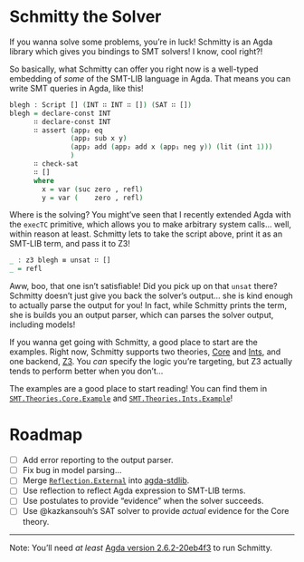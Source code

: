 # Schmitty the Solver

If you wanna solve some problems, you’re in luck! Schmitty is an Agda library which gives you bindings to SMT solvers! I know, cool right?!

So basically, what Schmitty can offer you right now is a well-typed embedding of *some* of the SMT-LIB language in Agda. That means you can write SMT queries in Agda, like this!
```agda
blegh : Script [] (INT ∷ INT ∷ []) (SAT ∷ [])
blegh = declare-const INT
      ∷ declare-const INT
      ∷ assert (app₂ eq
               (app₂ sub x y)
               (app₂ add (app₂ add x (app₁ neg y)) (lit (int 1)))
               )
      ∷ check-sat
      ∷ []
      where
        x = var (suc zero , refl)
        y = var (    zero , refl)
```
Where is the solving? You might’ve seen that I recently extended Agda with the `execTC` primitive, which allows you to make arbitrary system calls… well, within reason at least. Schmitty lets to take the script above, print it as an SMT-LIB term, and pass it to Z3!
```agda
_ : z3 blegh ≡ unsat ∷ []
_ = refl
```
Aww, boo, that one isn’t satisfiable! Did you pick up on that `unsat` there? Schmitty doesn’t just give you back the solver’s output… she is kind enough to actually parse the output for you! In fact, while Schmitty prints the term, she is builds you an output parser, which can parses the solver output, including models!

If you wanna get going with Schmitty, a good place to start are the examples. Right now, Schmitty supports two theories, [Core][SMT.Theories.Core] and [Ints][SMT.Theories.Ints], and one backend, [Z3][SMT.Backend.Z3]. You *can* specify the logic you’re targeting, but Z3 actually tends to perform better when you don’t…

The examples are a good place to start reading! You can find them in [`SMT.Theories.Core.Example`][SMT.Theories.Core.Example] and [`SMT.Theories.Ints.Example`][SMT.Theories.Ints.Example]!

# Roadmap

- [ ] Add error reporting to the output parser.
- [ ] Fix bug in model parsing…
- [ ] Merge [`Reflection.External`][Reflection.External] into [agda-stdlib][agda-stdlib].
- [ ] Use reflection to reflect Agda expression to SMT-LIB terms.
- [ ] Use postulates to provide “evidence” when the solver succeeds.
- [ ] Use @kazkansouh’s SAT solver to provide *actual* evidence for the Core theory.

---

Note: You’ll need *at least* [Agda version 2.6.2-20eb4f3][agda-version] to run Schmitty.

[SMT.Theory]: https://wenkokke.github.io/schmitty/SMT.Theory.html
[SMT.Theories.Core]: https://wenkokke.github.io/schmitty/SMT.Theories.Core.html
[SMT.Theories.Core.Extensions]: https://wenkokke.github.io/schmitty/SMT.Theories.Core.Extensions.html
[SMT.Theories.Core.Example]: https://wenkokke.github.io/schmitty/SMT.Theories.Core.Example.html
[SMT.Theories.Ints]: https://wenkokke.github.io/schmitty/SMT.Theories.Ints.html
[SMT.Theories.Ints.Example]: https://wenkokke.github.io/schmitty/SMT.Theories.Ints.Example.html
[SMT.Theories.Reals]: https://wenkokke.github.io/schmitty/SMT.Theories.Reals.html
[SMT.Script]: https://wenkokke.github.io/schmitty/SMT.Script.html
[SMT.Logics]: https://wenkokke.github.io/schmitty/SMT.Logics.html
[SMT.Backend.Z3]: https://wenkokke.github.io/schmitty/SMT.Backend.Z3.html
[Reflection.External]: https://wenkokke.github.io/schmitty/Reflection.External.html
[agda-stdlib]: https://github.com/agda/agda-stdlib
[agda-version]: https://github.com/agda/agda/commit/20eb4f3ebb6eb73385f2651cf9b5c4bdac9a2f10

